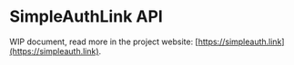 # SimpleAuthLink API

WIP document, read more in the project website: [https://simpleauth.link](https://simpleauth.link).